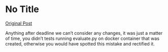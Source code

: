 # No Title

[Original Post](https://discourse.onlinedegree.iitm.ac.in/t/171141/385)

<p>Anything after deadline we can’t consider any changes, it was just a matter of time, you didn’t tests running evaluate.py on docker container that was created, otherwise you would have spotted this mistake and rectified it.</p>